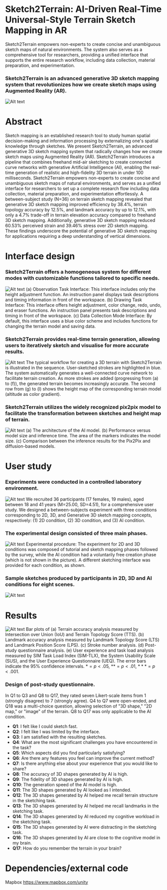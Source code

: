 # Sketch2Terrain: AI-Driven Real-Time Universal-Style Terrain Sketch Mapping in AR
Sketch2Terrain empowers non-experts to create concise and unambiguous sketch maps of natural environments. The system also serves as a comprehensive tool for researchers, providing a unified interface that supports the entire research workflow, including data collection, material preparation, and experimentation.
### Sketch2Terrain is an advanced generative 3D sketch mapping system that revolutionizes how we create sketch maps using Augmented Reality (AR).
![Alt text](https://github.com/ETH-IKG/Sketch2Terrain/blob/main/images/Teasor.png?raw=true "The apparatus and workflow of the interface.")
# Abstract
Sketch mapping is an established research tool to study human spatial decision-making and information processing by externalizing one's spatial knowledge through sketches. We present Sketch2Terrain, an advanced generative 3D sketch mapping system that radically changes how we create sketch maps using Augmented Reality (AR). Sketch2Terrain introduces a pipeline that combines freehand mid-air sketching to create connected curve networks with generative Artificial Intelligence (AI), enabling the real-time generation of realistic and high-fidelity 3D terrain in under 100 milliseconds. Sketch2Terrain empowers non-experts to create concise and unambiguous sketch maps of natural environments, and serves as a unified interface for researchers to set up a complete research flow including data collection, material preparation, and experimentation effortlessly. A between-subject study (N=36) on terrain sketch mapping revealed that generative 3D sketch mapping improved efficiency by 38.4%, terrain topology accuracy by 12.5%, and landmark accuracy by up to 12.1%, with only a 4.7% trade-off in terrain elevation accuracy compared to freehand 3D sketch mapping. Additionally, generative 3D sketch mapping reduced 60.53% perceived strain and 39.46% stress over 2D sketch mapping. These findings underscore the potential of generative 3D sketch mapping for applications requiring a deep understanding of vertical dimensions. 

# Interface design

### Sketch2Terrain offers a homogeneous system for different modes with customizable functions tailored to specific needs.
![Alt text](https://github.com/ETH-IKG/Sketch2Terrain/blob/main/images/Interface_while.png?raw=true "The interface design.")
(a) Observation Task Interface: This interface includes only the height adjustment function. An instruction panel displays task descriptions and timing information in front of the workspace. (b) Drawing Task Interface: This interface offers height adjustment, color change, redo, undo, and eraser functions. An instruction panel presents task descriptions and timing in front of the workspace. (c) Data Collection Mode Interface: By default, this interface uses a blue color scheme and includes functions for changing the terrain model and saving data.
### Sketch2Terrain provides real-time terrain generation, allowing users to iteratively sketch and visualise for more accurate results.
![Alt text](https://github.com/ETH-IKG/Sketch2Terrain/blob/main/images/Workflow.png?raw=true "The workflow.")
The typical workflow for creating a 3D terrain with Sketch2Terrain is illustrated in the sequence. User-sketched strokes are highlighted in blue. The system automatically generates a well-connected curve network to facilitate terrain creation. As more strokes are added (progressing from (a) to (f)), the generated terrain becomes increasingly accurate. The second row from (g) to (l) shows the height map of the corresponding terrain model (altitude as color gradient).
### Sketch2Terrain utilizes the widely recognized pix2pix model to facilitate the transformation between sketches and height map of terrain.
![Alt text](https://github.com/ETH-IKG/Sketch2Terrain/blob/main/images/Architecture.png?raw=true "The detail of the pipeline of the Pix2pix model.")
(a) The architecture of the AI model. (b) Performance versus model size and inference time. The area of the markers indicates the model size. (c) Comparison between the inference results for the Pix2Pix and diffusion-based models.
# User study
### Experiments were conducted in a controlled laboratory environment.
![Alt text](https://github.com/ETH-IKG/Sketch2Terrain/blob/main/images/Experiment_Setting.png?raw=true "Experimental setting.")
We recruited 36 participants (17 females, 19 males), aged between 18 and 41 years (M=25.00, SD=4.51), for a comprehensive user study. We designed a between-subjects experiment with three conditions corresponding to 2D, 3D, and Generative 3D sketch mapping concepts, respectively: (1) 2D condition, (2) 3D condition, and (3) AI condition. 

### The experimental design consisted of three main phases.
![Alt text](https://github.com/ETH-IKG/Sketch2Terrain/blob/main/images/Experiment_Design.png?raw=true "Experimental design.")
Experimental procedure: The experiment for 2D and 3D conditions was composed of tutorial and sketch mapping phases followed by the survey, while the AI condition had a voluntarily free creation phase (which is not shown in the picture). A different sketching interface was provided for each condition, as shown.

### Sample sketches produced by participants in 2D, 3D and AI conditions for eight scenes.
![Alt text](https://github.com/ETH-IKG/Sketch2Terrain/blob/main/images/Example_Sketch.png?raw=true "Example Sketch.")

# Results
![Alt text](https://github.com/ETH-IKG/Sketch2Terrain/blob/main/images/Statistics_results.png?raw=true "Statistics_results.")
Bar plots of  (a) Terrain accuracy analysis measured by Intersection over Union (IoU) and Terrain Topology Score (TTS). (b) Landmark accuracy analysis measured by Landmark Topology Score (LTS) and Landmark Position Score (LPS). (c) Stroke number analysis. (d) Post-study questionnaire analysis. (e) User experience and task load analysis measured by SIM Task Load Index (SIM-TLX), the System Usability Scale (SUS), and the User Experience Questionnaire (UEQ). The error bars indicate the 95\% confidence intervals. $\ast = p < .05$, $\ast\ast = p < .01$, $\ast\ast\ast = p < .001$.

### Design of post-study questionnaire.
In Q1 to Q3 and Q8 to Q17, they rated seven Likert-scale items from 1 (strongly disagree) to 7 (strongly agree). Q4 to Q7 were open-ended, and Q18 was a multi-choice question, allowing selection of "3D shape," "2D map," or "image" of the terrain. Q8 to Q17 was only applicable to the AI condition. 

- **Q1**: I felt like I could sketch fast.
- **Q2**: I felt like I was limited by the interface.
- **Q3**: I am satisfied with the resulting sketches.
- **Q4**: What are the most significant challenges you have encountered in the task?
- **Q5**: Which aspects did you find particularly satisfying?
- **Q6**: Are there any features you feel can improve the current method?
- **Q7**: Is there anything else about your experience that you would like to share?
- **Q8**: The accuracy of 3D shapes generated by AI is high.
- **Q9**: The fidelity of 3D shapes generated by AI is high.
- **Q10**: The generation speed of the AI model is high.
- **Q11**: The 3D shapes generated by AI looked as I intended.
- **Q12**: The 3D shapes generated by AI helped me recall terrain structure in the sketching task.
- **Q13**: The 3D shapes generated by AI helped me recall landmarks in the sketching task.
- **Q14**: The 3D shapes generated by AI reduced my cognitive workload in the sketching task.
- **Q15**: The 3D shapes generated by AI were distracting in the sketching task.
- **Q16**: The 3D shapes generated by AI are close to the cognitive model in my brain.
- **Q17**: How do you remember the terrain in your brain?

# Dependencies/external code
Mapbox https://www.mapbox.com/unity 
